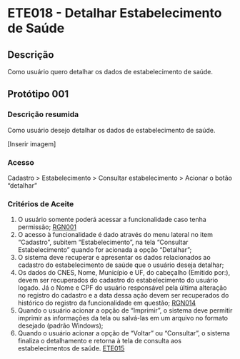 # ETE018 - Detalhar Estabelecimento de Saúde

## Descrição
Como usuário quero detalhar os dados de estabelecimento de saúde. 

## Protótipo 001

### Descrição resumida  
Como usuário desejo detalhar os dados de estabelecimento de saúde. 

[Inserir imagem] <!-- ![alt text](../imagens/ete-018-prot-001.png) -->

### Acesso  
Cadastro > Estabelecimento > Consultar estabelecimento > Acionar o botão “detalhar” 

### Critérios de Aceite 
1. O usuário somente poderá acessar a funcionalidade caso tenha permissão; [RGN001](DocumentoDeRegrasv2.md#rgn001)
2. O acesso à funcionalidade é dado através do menu lateral no item “Cadastro”, subitem “Estabelecimento”, na tela “Consultar Estabelecimento” quando for acionada a opção “Detalhar”;   
3. O sistema deve recuperar e apresentar os dados relacionados ao cadastro do estabelecimento de saúde que o usuário deseja detalhar; 
4. Os dados do CNES, Nome, Município e UF, do cabeçalho (Emitido por:), devem ser recuperados do cadastro do estabelecimento do usuário logado. Já o Nome e CPF do usuário responsável pela última alteração no registro do cadastro e a data dessa ação devem ser recuperados do histórico do registro da funcionalidade em questão; [RGN014](DocumentoDeRegrasv2.md#rgn014)
5. Quando o usuário acionar a opção de “Imprimir”, o sistema deve permitir imprimir as informações da tela ou salvá-las em um arquivo no formato desejado (padrão Windows); 
6. Quando o usuário acionar a opção de “Voltar” ou “Consultar”, o sistema finaliza o detalhamento e retorna à tela de consulta aos estabelecimentos de saúde. [ETE015](ETE015.md)

